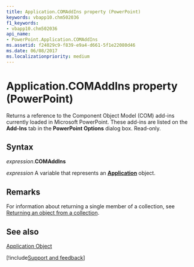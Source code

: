 ```yaml
---
title: Application.COMAddIns property (PowerPoint)
keywords: vbapp10.chm502036
f1_keywords:
- vbapp10.chm502036
api_name:
- PowerPoint.Application.COMAddIns
ms.assetid: f24029c9-f839-e9a4-d661-5f1e22080d46
ms.date: 06/08/2017
ms.localizationpriority: medium
---
```



# Application.COMAddIns property (PowerPoint)

Returns a reference to the Component Object Model (COM) add-ins currently loaded in Microsoft PowerPoint. These add-ins are listed on the **Add-Ins** tab in the **PowerPoint Options** dialog box. Read-only.


## Syntax

_expression_.**COMAddIns**

_expression_ A variable that represents an **[Application](PowerPoint.Application.md)** object.


## Remarks

For information about returning a single member of a collection, see [Returning an object from a collection](../powerpoint/How-to/return-objects-from-collections.md).


## See also


[Application Object](PowerPoint.Application.md)

[!include[Support and feedback](~/includes/feedback-boilerplate.md)]